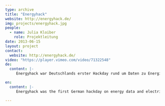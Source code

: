```yaml
---
type: archive
title: "Energyhack"
website: http://energyhack.de/
img: projects/energyhack.jpg
people:
  - name: Julia Kloiber
    role: Projektleitung
date: 2013-06-15
layout: project
contact:
  website: http://energyhack.de/
video: "https://player.vimeo.com/video/71322548"
de:
  content: |-
     Energyhack war Deutschlands erster Hackday rund um Daten zu Energie und Stromverbrauch. Der Hackday wurde in Zusammenarbeit mit der Stromnetz Berlin GmbH und der Senatsverwaltung für Wirtschaft, Technologie und Forschung organsiert. Auf der eintägigen Veranstaltung wurden Anwendungen und Visualisierungen rund um die Themen Energieeffizienz und Stromversorgung entwickelt. Als Datenbasis standen den Teilnehmerinnen die Daten aus dem Open Data Portal [Netzdaten-Berlin](http://www.netzdaten-berlin.de/) zur Verfügung.

en:
  content: |-
     Energyhack was the first German hackday on energy data and electricity consumption. The hackday was carried out in cooperation with Stromnetz Berlin GmbH and the Senatsverwaltung für Wirtschaft, Technologie und Forschung. During the event, the participants created applications and visualisations based on data taken from the Open Data Portal [Netzdaten-Berlin](http://www.netzdaten-berlin.de/).

---
```

